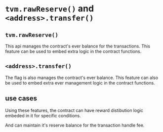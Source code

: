 # `tvm.rawReserve()` and `<address>.transfer()`

## `tvm.rawReserve()`

This api manages the contract's ever balance for the transactions.
This feature can be used to embed extra logic in the contract functions.

## `<address>.transfer()`

The flag is also manages the contract's ever balance.
This feature can also be used to embed extra ever management logic in the contract functions.

## use cases

Using these features, the contract can have reward distibution logic embeded in it for specific conditions.

And can maintain it's reserve balance for the transaction handle fee.
